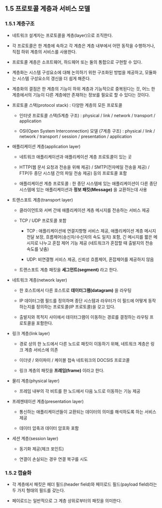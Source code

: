 ## 1.5 프로토콜 계층과 서비스 모델
### 1.5.1 계층구조
* 네트워크 설계자는 프로토콜을 계층(layer)으로 조직한다.

* 각 프로토콜은 한 계층에 속하고 각 계층은 계층 내부에서 어떤 동작을 수행하거나, 직접 하위 계층의 서비스를 사용한다.

* 프로토콜 계층은 소프트웨어, 하드웨어 또는 둘의 통합으로 구현할 수 있다.

* 계층화는 시스템 구성요소에 대해 논의하기 위한 구조화된 방법을 제공하고, 모듈화는 시스템 구성요소의 갱신을 더 쉽게 해준다.

* 계층화의 결점은 한 계층의 기능이 하위 계층과 기능적으로 중복된다는 것, 어느 한 계층에서의 기능이 다른 계층에만 존재하는 정보를 필요로 할 수 있다는 것이다.

* 프로토콜 스택(protocol stack) : 다양한 계층의 모든 프로토콜

  * 인터넷 프로토콜 스택(5계층 구조) : physical / link / network / transport / application
  
  * OSI(Open System Interconnection) 모델 (7계층 구조) : physical / link / network / transport / session / presentation / application


* 애플리케이션 계층(application layer)

  * 네트워크 애플리케이션과 애플리케이션 계층 프로토콜이 있는 곳
  
  * HTTP(웹 문서 요청과 전송을 위해 제공) / SMTP(전자메일 전송을 제공) / FTP(두 종단 시스템 간의 파일 전송 제공) 등의 프로토콜 포함
  
  * 애플리케이션 계층 프로토콜 : 한 종단 시스템에 있는 애플리케이션이 다른 종단 시스템에 있는 애플리케이션과 **정보 패킷(Message)** 을 교환하는데 사용
  
* 트랜스포트 계층(transport layer)

  * 클라이언트와 서버 간에 애플리케이션 계층 메시지를 전송하는 서비스 제공
  
  * TCP / UDP 프로토콜 포함

    * TCP : 애플리케이션에 연결지향형 서비스 제공, 애플리케이션 계층 메시지 전달 보장, 흐름제어(송신자/수신자의 속도 일치) 포함, 긴 메시지를 짧은 메시지로 나누고 혼잡 제어 기능 제공 (네트워크가 혼잡할 때 출발지의 전송 속도를 낮춤)
    
    * UDP: 비연결형 서비스 제공, 신뢰성 흐름제어, 혼잡제어를 제공하지 않음
    
  * 트랜스포트 계층 패킷을 **세그먼트(segment)** 라고 한다.
  
* 네트워크 계층(network layer)

  * 한 호스트에서 다른 호스트로 **데이터그램(datagram)** 을 라우팅
  
  * IP 데이터그램 필드를 정의하며 종단 시스템과 라우터가 이 필드에 어떻게 동작하는지를 정의하는 프로토콜(IP 프로토콜)을 갖고 있다.
  
  * 출발지와 목적지 사이에서 데이터그램이 이동하는 경로를 결정하는 라우팅 프로토콜을 포함한다.
  
* 링크 계층(link layer) 

  * 경로 상의 한 노드에서 다른 노드로 패킷이 이동하기 위해, 네트워크 계층은 링크 계층 서비스에 의존
  
  * 이더넷 / 와이파이 / 케이블 접속 네트워크의 DOCSIS 프로코콜
  
  * 링크 계층의 패킷을 **프레임(frame)** 이라고 한다.
  
* 물리 계층(physical layer)

  * 프레임 내부의 각 비트를 한 노드에서 다음 노드로 이동하는 기능 제공
  
* 프레젠테이션 계층(presentation layer)

  * 통신하는 애플리케이션들이 교환되는 데이터의 의미를 해석하도록 하는 서비스 제공
  
  * 데이터 압축과 데이터 암호화 포함
  
* 세션 계층(session layer)

  * 동기화 제공(체크 포인트)
  
  * 연결이 손실되는 경우 연결 복구를 시도

### 1.5.2 캡슐화

* 각 계층에서 패킷은 헤더 필드(header field)와 페이로드 필드(payload field)라는 두 가지 형태의 필드를 갖는다.

* 페이로드는 일반적으로 그 계층 상위로부터의 패킷을 의미한다.
